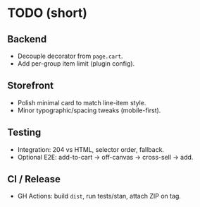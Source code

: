 # TODO (short)

## Backend
- Decouple decorator from `page.cart`.
- Add per-group item limit (plugin config).

## Storefront
- Polish minimal card to match line-item style.
- Minor typographic/spacing tweaks (mobile-first).

## Testing
- Integration: 204 vs HTML, selector order, fallback.
- Optional E2E: add-to-cart → off-canvas → cross-sell → add.

## CI / Release
- GH Actions: build `dist`, run tests/stan, attach ZIP on tag.
